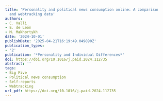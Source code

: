 ```yaml
---
title: 'Personality and political news consumption online: A comparison between self-reports
  and webtracking data'
authors:
- C. Valli
- E. de León
- M. Makhortykh
date: '2024-10-01'
publishDate: '2025-04-21T16:19:49.049890Z'
publication_types:
- '2'
publication: '*Personality and Individual Differences*'
doi: https://doi.org/10.1016/j.paid.2024.112735
abstract: ''
tags:
- Big Five
- Political news consumption
- Self-reports
- Webtracking
url_pdf: https://doi.org/10.1016/j.paid.2024.112735
---
```

